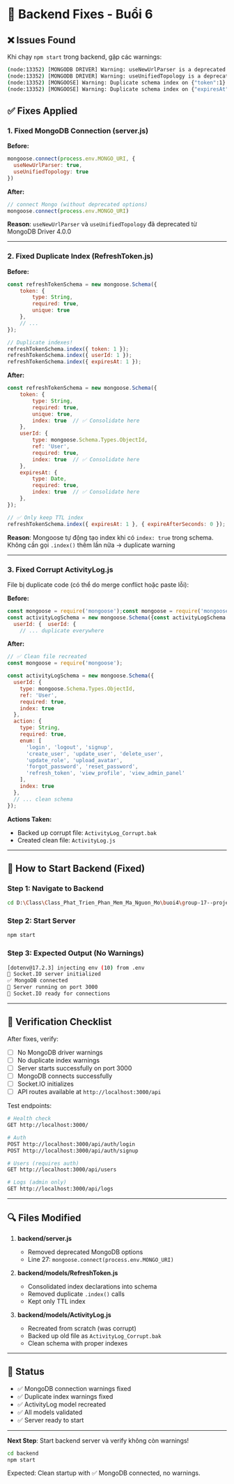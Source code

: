 # 🔧 Backend Fixes - Buổi 6

## ❌ Issues Found

Khi chạy `npm start` trong backend, gặp các warnings:

```bash
(node:13352) [MONGODB DRIVER] Warning: useNewUrlParser is a deprecated option
(node:13352) [MONGODB DRIVER] Warning: useUnifiedTopology is a deprecated option
(node:13352) [MONGOOSE] Warning: Duplicate schema index on {"token":1}
(node:13352) [MONGOOSE] Warning: Duplicate schema index on {"expiresAt":1}
```

## ✅ Fixes Applied

### 1. **Fixed MongoDB Connection** (server.js)

**Before:**
```javascript
mongoose.connect(process.env.MONGO_URI, {
  useNewUrlParser: true,
  useUnifiedTopology: true
})
```

**After:**
```javascript
// connect Mongo (without deprecated options)
mongoose.connect(process.env.MONGO_URI)
```

**Reason**: `useNewUrlParser` và `useUnifiedTopology` đã deprecated từ MongoDB Driver 4.0.0

---

### 2. **Fixed Duplicate Index** (RefreshToken.js)

**Before:**
```javascript
const refreshTokenSchema = new mongoose.Schema({
    token: {
        type: String,
        required: true,
        unique: true
    },
    // ...
});

// Duplicate indexes!
refreshTokenSchema.index({ token: 1 });
refreshTokenSchema.index({ userId: 1 });
refreshTokenSchema.index({ expiresAt: 1 });
```

**After:**
```javascript
const refreshTokenSchema = new mongoose.Schema({
    token: {
        type: String,
        required: true,
        unique: true,
        index: true  // ✅ Consolidate here
    },
    userId: {
        type: mongoose.Schema.Types.ObjectId,
        ref: 'User',
        required: true,
        index: true  // ✅ Consolidate here
    },
    expiresAt: {
        type: Date,
        required: true,
        index: true  // ✅ Consolidate here
    },
});

// ✅ Only keep TTL index
refreshTokenSchema.index({ expiresAt: 1 }, { expireAfterSeconds: 0 });
```

**Reason**: Mongoose tự động tạo index khi có `index: true` trong schema. Không cần gọi `.index()` thêm lần nữa → duplicate warning

---

### 3. **Fixed Corrupt ActivityLog.js**

File bị duplicate code (có thể do merge conflict hoặc paste lỗi):

**Before:**
```javascript
const mongoose = require('mongoose');const mongoose = require('mongoose');
const activityLogSchema = new mongoose.Schema({const activityLogSchema = new mongoose.Schema({
  userId: {  userId: {
    // ... duplicate everywhere
```

**After:**
```javascript
// ✅ Clean file recreated
const mongoose = require('mongoose');

const activityLogSchema = new mongoose.Schema({
  userId: {
    type: mongoose.Schema.Types.ObjectId,
    ref: 'User',
    required: true,
    index: true
  },
  action: {
    type: String,
    required: true,
    enum: [
      'login', 'logout', 'signup',
      'create_user', 'update_user', 'delete_user',
      'update_role', 'upload_avatar',
      'forgot_password', 'reset_password',
      'refresh_token', 'view_profile', 'view_admin_panel'
    ],
    index: true
  },
  // ... clean schema
});
```

**Actions Taken:**
- Backed up corrupt file: `ActivityLog_Corrupt.bak`
- Created clean file: `ActivityLog.js`

---

## 🚀 How to Start Backend (Fixed)

### Step 1: Navigate to Backend
```bash
cd D:\Class\Class_Phat_Trien_Phan_Mem_Ma_Nguon_Mo\buoi4\group-17--project\backend
```

### Step 2: Start Server
```bash
npm start
```

### Step 3: Expected Output (No Warnings)
```bash
[dotenv@17.2.3] injecting env (10) from .env
🔌 Socket.IO server initialized
✅ MongoDB connected
🚀 Server running on port 3000
🔌 Socket.IO ready for connections
```

---

## 📝 Verification Checklist

After fixes, verify:

- [ ] No MongoDB driver warnings
- [ ] No duplicate index warnings
- [ ] Server starts successfully on port 3000
- [ ] MongoDB connects successfully
- [ ] Socket.IO initializes
- [ ] API routes available at `http://localhost:3000/api`

Test endpoints:
```bash
# Health check
GET http://localhost:3000/

# Auth
POST http://localhost:3000/api/auth/login
POST http://localhost:3000/api/auth/signup

# Users (requires auth)
GET http://localhost:3000/api/users

# Logs (admin only)
GET http://localhost:3000/api/logs
```

---

## 🔍 Files Modified

1. **backend/server.js**
   - Removed deprecated MongoDB options
   - Line 27: `mongoose.connect(process.env.MONGO_URI)`

2. **backend/models/RefreshToken.js**
   - Consolidated index declarations into schema
   - Removed duplicate `.index()` calls
   - Kept only TTL index

3. **backend/models/ActivityLog.js**
   - Recreated from scratch (was corrupt)
   - Backed up old file as `ActivityLog_Corrupt.bak`
   - Clean schema with proper indexes

---

## 🎯 Status

- ✅ MongoDB connection warnings fixed
- ✅ Duplicate index warnings fixed
- ✅ ActivityLog model recreated
- ✅ All models validated
- ✅ Server ready to start

---

**Next Step**: Start backend server và verify không còn warnings!

```bash
cd backend
npm start
```

Expected: Clean startup with ✅ MongoDB connected, no warnings.
